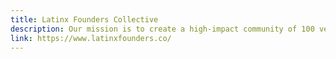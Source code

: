 ```yaml
---
title: Latinx Founders Collective
description: Our mission is to create a high-impact community of 100 venture-funded latinx founders by 2020. The Latinx Founders Collective brings together Latinx founders, investors, and community leaders to support the entrepreneurial ecosystem.
link: https://www.latinxfounders.co/
---
```

